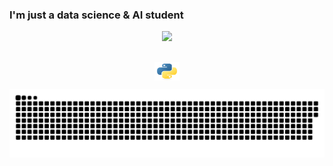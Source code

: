 ### I'm just a data science & AI student

<div align="center">
  <a href="https://github.com/marcoantoniio">
  <img height="180em" src="https://github-readme-stats.vercel.app/api?username=marcoantoniio&show_icons=true&theme=discord_old_blurple&include_all_commits=true&count_private=true"/>
<!--<img height="180em" src="https://github-readme-stats.vercel.app/api/top-langs/?username=marcoantoniio&layout=compact&langs_count=7&theme=discord_old_blurple"/>
</div> -->
    
  ##
<img align="center" alt="Rafa-Python" height="30" width="40" src="https://raw.githubusercontent.com/devicons/devicon/master/icons/python/python-original.svg">

    
![Snake animation](https://github.com/marcoantoniio/marcoantoniio/blob/output/github-contribution-grid-snake.svg)
    
